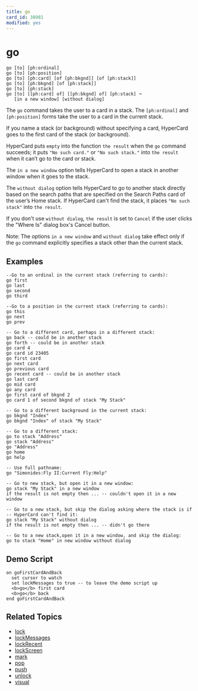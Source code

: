 ```yaml
---
title: go
card_id: 38981
modified: yes
---
```


# go

```
go [to] [ph:ordinal]
go [to] [ph:position]
go [to] [ph:card] [of [ph:bkgnd]] [of [ph:stack]]
go [to] [ph:bkgnd] [of [ph:stack]]
go [to] [ph:stack]
go [to] [[ph:card] of] [[ph:bkgnd] of] [ph:stack] ¬
   [in a new window] [without dialog]
```


The `go` command takes the user to a card in a stack. The `[ph:ordinal]` and `[ph:position]` forms take the user to a card in the current stack.

If you name a stack (or background) without specifying a card, HyperCard goes to the first card of the stack (or background).

HyperCard puts `empty` into the function `the result` when the `go` command succeeds; it puts `"No such card."` or `"No such stack."` into `the result` when it can’t go to the card or stack.

The `in a new window` option tells HyperCard to open a stack in another window when it goes to the stack.

The `without dialog` option tells HyperCard to go to another stack directly based on the search paths that are specified on the Search Paths card of the user’s Home stack. If HyperCard can't find the stack, it places `"No such stack"` into `the result`.

If you don't use `without dialog`, `the result` is set to `Cancel` if the user clicks the "Where Is" dialog box's Cancel button.

Note: The options `in a new window` and `without dialog` take effect only if the `go` command explicitly specifies a stack other than the current stack.

## Examples

```
--Go to an ordinal in the current stack (referring to cards):
go first
go last
go second
go third

--Go to a position in the current stack (referring to cards):
go this
go next
go prev

-- Go to a different card, perhaps in a different stack:
go back -- could be in another stack
go forth -- could be in another stack
go card 4
go card id 23405
go first card
go next card
go previous card
go recent card -- could be in another stack
go last card
go mid card
go any card
go first card of bkgnd 2
go card 1 of second bkgnd of stack "My Stack"

-- Go to a different background in the current stack:
go bkgnd "Index"
go bkgnd "Index" of stack "My Stack"

-- Go to a different stack:
go to stack "Address"
go stack "Address"
go "Address"
go home  
go help

-- Use full pathname:
go "Simonides:Fly II:Current Fly:Help"

-- Go to new stack, but open it in a new window:
go stack "My Stack" in a new window
if the result is not empty then ... -- couldn't open it in a new window

-- Go to a new stack, but skip the dialog asking where the stack is if -- HyperCard can't find it:
go stack "My Stack" without dialog
if the result is not empty then ... -- didn't go there

-- Go to a new stack,open it in a new window, and skip the dialog:
go to stack "Home" in new window without dialog
```

## Demo Script

```
on goFirstCardAndBack
  set cursor to watch
  set lockMessages to true -- to leave the demo script up
  <b>go</b> first card
  <b>go</b> back
end goFirstCardAndBack
```

## Related Topics

* [lock](/HyperTalkReference/commands/lock)
* [lockMessages](/HyperTalkReference/properties/lockMessages)
* [lockRecent](/HyperTalkReference/properties/lockRecent)
* [lockScreen](/HyperTalkReference/properties/lockScreen)
* [mark](/HyperTalkReference/commands/mark)
* [pop](/HyperTalkReference/commands/pop)
* [push](/HyperTalkReference/commands/push)
* [unlock](/HyperTalkReference/commands/unlock)
* [visual](/HyperTalkReference/commands/visual)
